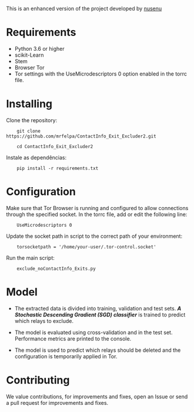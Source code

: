 
This is an enhanced version of the project developed by [nusenu](https://github.com/nusenu/noContactInfo_Exit_Excluder)


# Requirements

- Python 3.6 or higher
- scikit-Learn
- Stem
- Browser Tor
- Tor settings with the UseMicrodescriptors 0 option enabled in the torrc file.

# Installing

Clone the repository:

        git clone https://github.com/mrfelpa/ContactInfo_Exit_Excluder2.git
        
        cd ContactInfo_Exit_Excluder2

Instale as dependências:

        pip install -r requirements.txt

# Configuration

Make sure that Tor Browser is running and configured to allow connections through the specified socket. In the torrc file, add or edit the following line:

        UseMicrodescriptors 0

Update the socket path in script to the correct path of your environment:

        torsocketpath = '/home/your-user/.tor-control.socket'

Run the main script:

        exclude_noContactInfo_Exits.py

# Model

- The extracted data is divided into training, validation and test sets. ***A Stochastic Descending Gradient (SGD) classifier*** is trained to predict which relays to exclude.

- The model is evaluated using cross-validation and in the test set. Performance metrics are printed to the console.

- The model is used to predict which relays should be deleted and the configuration is temporarily applied in Tor.

# Contributing

We value contributions, for improvements and fixes, open an Issue or send a pull request for improvements and fixes.
